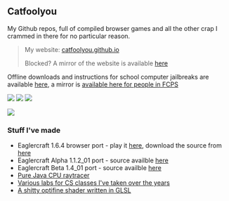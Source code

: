 ## Catfoolyou
My Github repos, full of compiled browser games and all the other crap I crammed in there for no particular reason.

> My website: [catfoolyou.github.io](https://catfoolyou.github.io/Website-v2/)
> 
> Blocked? A mirror of the website is available [here](https://eldritchdev3.github.io/Website-v2/)
>
Offline downloads and instructions for school computer jailbreaks are available [here](https://github.com/catfoolyou/Block-Bypass), a mirror is [available here for people in FCPS](https://github.com/eldritchdev3/Block-Bypass)

![](https://img.shields.io/website?url=https://catfoolyou.github.io) 
![](https://img.shields.io/github/stars/catfoolyou)
![](https://img.shields.io/github/followers/catfoolyou)

![](https://github-readme-stats.vercel.app/api?username=catfoolyou&show_icons=true&locale=en)

### Stuff I've made</h3>
- Eaglercraft 1.6.4 browser port - play it [here](https://github.com/catfoolyou/Eagler-Client-1.6.4), download the source from [here](https://git.zelz.net/catfoolyou/Project164)
- Eaglercraft Alpha 1.1.2_01 port - source availble [here](https://git.zelz.net/catfoolyou/Alpha-1.1.2_01)
- Eaglercraft Beta 1.4_01 port - source availble [here](https://git.zelz.net/catfoolyou/Beta-1.4_01)
- [Pure Java CPU raytracer](https://github.com/catfoolyou/Java-RTX)
- [Various labs for CS classes I've taken over the years](https://github.com/catfoolyou/CompSci-Labs)
- [A shitty optifine shader written in GLSL](https://github.com/catfoolyou/Overhaul-shader)
